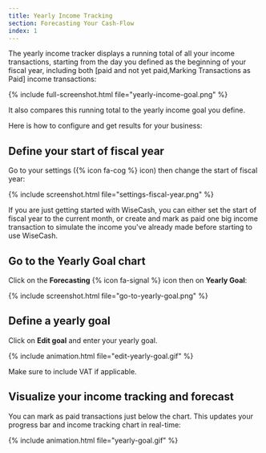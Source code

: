 ```yaml
---
title: Yearly Income Tracking
section: Forecasting Your Cash-Flow
index: 1
---
```


The yearly income tracker displays a running total of all your income transactions, starting from the day you defined as the beginning of your fiscal year, including both [paid and not yet paid,Marking Transactions as Paid] income transactions:

{% include full-screenshot.html file="yearly-income-goal.png" %}

It also compares this running total to the yearly income goal you define.

Here is how to configure and get results for your business:

## Define your start of fiscal year

Go to your settings ({% icon fa-cog %} icon) then change the start of fiscal year:

{% include screenshot.html file="settings-fiscal-year.png" %}

<div class='alert alert-info' role='alert'>
  <i class="fa fa-warning"></i> If you are just getting started with WiseCash, you can either set the start of fiscal year to the current month, or create and mark as paid one big income transaction to simulate the income you've already made before starting to use WiseCash.
</div>

## Go to the Yearly Goal chart

Click on the **Forecasting** {% icon fa-signal %} icon then on **Yearly Goal**:

{% include screenshot.html file="go-to-yearly-goal.png" %}

## Define a yearly goal

Click on **Edit goal** and enter your yearly goal.

{% include animation.html file="edit-yearly-goal.gif" %}

<div class='alert alert-info' role='alert'>
  <i class="fa fa-warning"></i> Make sure to include VAT if applicable.
</div>

## Visualize your income tracking and forecast

You can mark as paid transactions just below the chart. This updates your progress bar and income tracking chart in real-time:

{% include animation.html file="yearly-goal.gif" %}

